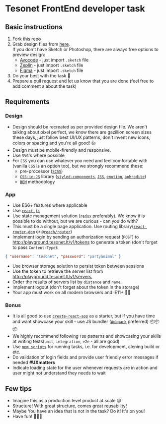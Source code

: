 # Tesonet FrontEnd developer task

## Basic instructions

1. Fork this repo
1. Grab design files from [here](https://www.dropbox.com/sh/ql709t4h1ksl8jn/AACaARTQ9wUkpRNj07w2uHRka?dl=0).  
   If you don't have Sketch or Photoshop, there are always free options to preview design:
   - [Avocode](https://avocode.com/) - just import `.sketch` file
   - [Zeplin](https://zeplin.io/) - just import `.sketch` file
   - [Figma](https://www.figma.com/) - just import `.sketch` file
1. Do your best with the task 💪
1. Prepare a pull request and let us know that you are done (feel free to add comment a about the task)

## Requirements

### Design

- Design should be recreated as per provided design file. We aren't talking about pixel perfect, we know there are gazillion screen sizes these days, just follow best UI/UX patterns, don't invent new icons, colors or spacing and you're all good! 👍
- Design must be mobile-firendly and responsive.
- Use `SVG`'s where possible
- For `CSS` you can use whatever you need and feel comfortable with (vanilla `CSS` is an option too), but we strongly recommend these:
  - pre-processor ([`SCSS`](https://sass-lang.com/))
  - [`CSS-in-JS`](https://reactjs.org/docs/faq-styling.html#what-is-css-in-js) library ([`styled-components`](https://www.styled-components.com/), [`JSS`](https://cssinjs.org/), [`emotion`](https://github.com/emotion-js/emotion), [`aphrodite`](https://github.com/Khan/aphrodite))
  - [`BEM`](http://getbem.com/introduction/) methodology

### App

- Use ES6+ features where applicable
- Use [`react.js`](https://reactjs.org/)
- Use state management solution ([`redux`](https://redux.js.org/) preferably). We know it is possible to do without, but we are curious - can you do with?
- This must be a single page application. Use routing library([`react-router-dom`](https://www.npmjs.com/package/react-router-dom) or [`@reach/router`](https://reach.tech/router))
- Implement login by sending an authorization request (`POST`) to http://playground.tesonet.lt/v1/tokens to generate a token (don't forget to pass `Content-Type`):

```json
{ "username": "tesonet", "password": "partyanimal" }
```

- Use browser storage solution to persist token between sessions
- Use the token to retrieve the server list from http://playground.tesonet.lt/v1/servers,
- Order the results of servers list by `distance` and `name`.
- Implement logout (don't forget about the token in the storage)
- Your app must work on all modern browsers and IE11+ 🐢🤷

### Bonus

- It is all good to use [`create-react-app`](https://github.com/facebook/create-react-app) as a starter, but if you have time and want showcase your skill - use JS bundler ([`Webpack`](https://webpack.js.org/) preferred) 📦📦📦
- We highly recommend following `TDD` patterns and showcasing your skills at writing tests(`unit`, `integration`, `e2e` - all are good)
- Use [`npm scripts`](https://docs.npmjs.com/misc/scripts) for running tasks, i.e. for development, clening build or etc.
- Do validation of login fields and provide user friendly error messages if needed **#UXmatters**
- Indicate loading state for the user whenever requests are in action and user might not understand they needs to wait

## Few tips

- Imagine this as a production level product at scale 😉
- Structure! With great structure, comes great reusability!
- Maybe You have an idea that is not in the task? Do it! It's on you!
- Have fun! 🎉🎉🎉
